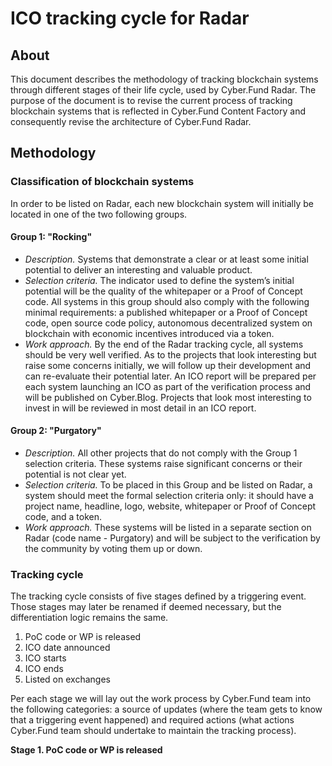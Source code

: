 # ICO tracking cycle for Radar

## About

This document describes the methodology of tracking blockchain systems through different stages of their life cycle, used by Cyber.Fund Radar. The purpose of the document is to revise the current process of tracking blockchain systems that is reflected in Cyber.Fund Content Factory and consequently revise the architecture of Cyber.Fund Radar.   

## Methodology
### Classification of blockchain systems 
In order to be listed on Radar, each new blockchain system will initially be located in one of the two following groups.

#### Group 1: "Rocking" 

* _Description._ Systems that demonstrate a clear or at least some initial potential to deliver an interesting and valuable product.
* _Selection criteria._ The indicator used to define the system’s initial potential will be the quality of the whitepaper or a Proof of Concept code. All systems in this group should also comply with the following minimal requirements: a published whitepaper or a Proof of Concept code, open source code policy, autonomous decentralized system on blockchain with economic incentives introduced via a token.
* _Work approach._ By the end of the Radar tracking cycle, all systems should be very well verified. As to the projects that look interesting but raise some concerns initially, we will follow up their development and can re-evaluate their potential later. An ICO report will be prepared per each system launching an ICO as part of the verification process and will be published on Cyber.Blog. Projects that look most interesting to invest in will be reviewed in most detail in an ICO report. 

#### Group 2: "Purgatory"

* _Description._ All other projects that do not comply with the Group 1 selection criteria. These systems raise significant concerns or their potential is not clear yet. 
* _Selection criteria._ To be placed in this Group and be listed on Radar, a system should meet the formal selection criteria only: it should have a project name, headline, logo, website, whitepaper or Proof of Concept code, and a token.
* _Work approach._ These systems will be listed in a separate section on Radar (code name - Purgatory) and will be subject to the verification by the community by voting them up or down. 

### Tracking cycle
The tracking cycle consists of five stages defined by a triggering event. Those stages may later be renamed if deemed necessary, but the differentiation logic remains the same.  

1. PoC code or WP is released
2. ICO date announced 
3. ICO starts
4. ICO ends
5. Listed on exchanges

Per each stage we will lay out the work process by Cyber.Fund team into the following categories: a source of updates (where the team gets to know that a triggering event happened) and required actions (what actions Cyber.Fund team should undertake to maintain the tracking process). 

**Stage 1. PoC code or WP is released**

